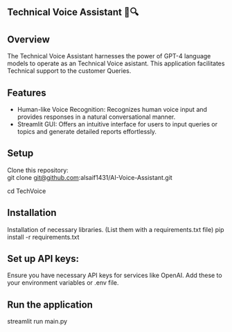 ## Technical Voice Assistant 🧪🔍             
 
## Overview 
The Technical Voice Assistant harnesses the power of GPT-4 language models to operate as an Technical Voice asistant. This application facilitates Technical support to the customer Queries.

## Features 
- Human-like Voice Recognition: Recognizes human voice input and provides responses in a natural conversational manner.
- Streamlit GUI: Offers an intuitive interface for users to input queries or topics and generate detailed reports effortlessly.

## Setup
Clone this repository:  
git clone git@github.com:alsaif1431/AI-Voice-Assistant.git 

cd TechVoice


## Installation  
Installation of necessary libraries. (List them with a requirements.txt file)
pip install -r requirements.txt


## Set up API keys:
Ensure you have necessary API keys for services like OpenAI. Add these to your environment variables or .env file.


## Run the application
streamlit run main.py 
